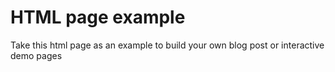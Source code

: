 # HTML page example

Take this html page as an example to build your own blog post or interactive demo pages